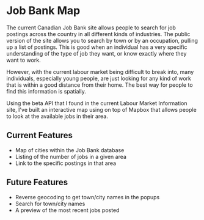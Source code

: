 # Job Bank Map
The current Canadian Job Bank site allows people to search for job postings across the country in all different kinds of industries.
The public version of the site allows you to search by town or by an occupation, pulling up a list of postings. 
This is good when an individual has a very specific understanding of the type of job they want, or know exactly where they want to work.

However, with the current labour market being difficult to break into, many individuals, especially young people, are just looking 
for any kind of work that is within a good distance from their home. The best way for people to find this information is spatially.

Using the beta API that I found in the current Labour Market Information site, I've built an interactive map using on top of Mapbox that 
allows people to look at the available jobs in their area. 

## Current Features
* Map of cities within the Job Bank database
* Listing of the number of jobs in a given area
* Link to the specific postings in that area

## Future Features
* Reverse geocoding to get town/city names in the popups
* Search for town/city names
* A preview of the most recent jobs posted

